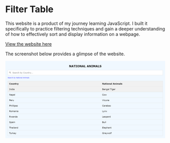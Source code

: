 # Filter Table

This website is a product of my journey learning JavaScript. I built it
specifically to practice filtering techniques and gain a deeper understanding of
how to effectively sort and display information on a webpage.

[View the website here](https://mini-website-projects.netlify.app/filter%20table/)

The screenshot below provides a glimpse of the website.

![Screenshot of the website](./image/webpage-screenshot.png)
